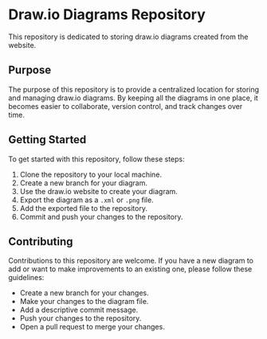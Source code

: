 # Draw.io Diagrams Repository

This repository is dedicated to storing draw.io diagrams created from the website. 

## Purpose

The purpose of this repository is to provide a centralized location for storing and managing draw.io diagrams. By keeping all the diagrams in one place, it becomes easier to collaborate, version control, and track changes over time.

## Getting Started

To get started with this repository, follow these steps:

1. Clone the repository to your local machine.
2. Create a new branch for your diagram.
3. Use the draw.io website to create your diagram.
4. Export the diagram as a `.xml` or `.png` file.
5. Add the exported file to the repository.
6. Commit and push your changes to the repository.

## Contributing

Contributions to this repository are welcome. If you have a new diagram to add or want to make improvements to an existing one, please follow these guidelines:

- Create a new branch for your changes.
- Make your changes to the diagram file.
- Add a descriptive commit message.
- Push your changes to the repository.
- Open a pull request to merge your changes.
